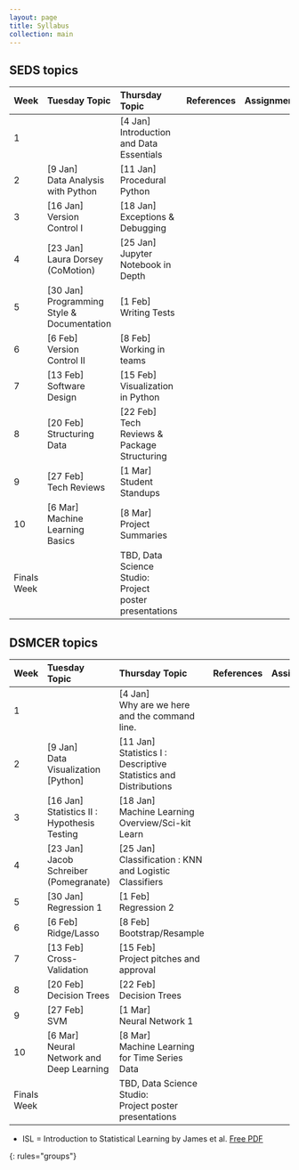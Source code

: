 ```yaml
---
layout: page
title: Syllabus
collection: main
---
```


## SEDS topics

| Week  | Tuesday Topic | Thursday Topic | References | Assignment |
|:------------|:-------------|:----------------|:-------------------|:-------------|
|1| | [4 Jan] <br> Introduction and Data Essentials| |
|2| [9 Jan] <br> Data Analysis with Python | [11 Jan] <br> Procedural Python |  |
|3| [16 Jan] <br> Version Control I | [18 Jan] <br> Exceptions & Debugging | |
|4| [23 Jan] <br> Laura Dorsey (CoMotion) | [25 Jan] <br> Jupyter Notebook in Depth | |
|5| [30 Jan] <br> Programming Style & Documentation | [1 Feb] <br> Writing Tests| |
|6| [6 Feb] <br> Version Control II | [8 Feb] <br> Working in teams | |
|7| [13 Feb] <br> Software Design | [15 Feb] <br> Visualization in Python | |
|8| [20 Feb] <br> Structuring Data | [22 Feb] <br> Tech Reviews & Package Structuring | |
|9| [27 Feb] <br> Tech Reviews | [1 Mar] <br> Student Standups | |
|10| [6 Mar] <br> Machine Learning Basics | [8 Mar] <br> Project Summaries | |
|Finals Week| | TBD, Data Science Studio:<br>Project poster presentations | | |

## DSMCER topics  

| Week  | Tuesday Topic | Thursday Topic | References | Assignment |
|:------------|:-------------|:----------------|:-------------------|:-------------|
|1| | [4 Jan] <br> Why are we here and the command line.| |
|2| [9 Jan] <br> Data Visualization [Python] | [11 Jan] <br> Statistics I : Descriptive Statistics and Distributions |  |
|3| [16 Jan] <br> Statistics II : Hypothesis Testing | [18 Jan] <br> Machine Learning Overview/Sci-kit Learn | |
|4| [23 Jan] <br> Jacob Schreiber (Pomegranate) | [25 Jan] <br> Classification : KNN and Logistic Classifiers | |
|5| [30 Jan] <br> Regression 1 | [1 Feb] <br> Regression 2 | |
|6| [6 Feb] <br> Ridge/Lasso | [8 Feb] <br> Bootstrap/Resample | |
|7| [13 Feb] <br> Cross-Validation | [15 Feb] <br> Project pitches and approval | |
|8| [20 Feb] <br> Decision Trees | [22 Feb] <br> Decision Trees | |
|9| [27 Feb] <br> SVM | [1 Mar] <br> Neural Network 1 | |
|10| [6 Mar] <br> Neural Network and Deep Learning | [8 Mar] <br> Machine Learning for Time Series Data | |
|Finals Week| | TBD, Data Science Studio:<br>Project poster presentations | | |


* ISL = Introduction to Statistical Learning by James et al. [Free PDF](http://www-bcf.usc.edu/~gareth/ISL/)

{: rules="groups"}

